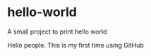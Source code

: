 # hello-world
A small project to print hello world

Hello people. This is my first time using GitHub
